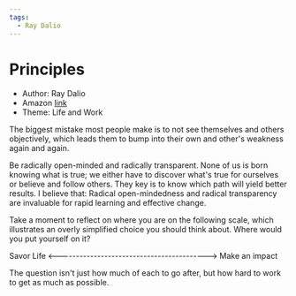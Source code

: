 ```yaml
---
tags:
  - Ray Dalio
---
```


# Principles

- Author: Ray Dalio
- Amazon [link](https://a.co/d/bM2RIlT)
- Theme: Life and Work

The biggest mistake most people make is to not see themselves and others objectively, which leads them to bump into their own and other's weakness again and again.

Be radically open-minded and radically transparent.
None of us is born knowing what is true; we either have to discover what's true for ourselves or believe and follow others. They key is to know which path will yield better results. I believe that:
Radical open-mindedness and radical transparency are invaluable for rapid learning and effective change.

Take a moment to reflect on where you are on the following scale, which illustrates an overly simplified choice you should think about. Where would you put yourself on it?

Savor Life <------------------------------------------> Make an impact

The question isn't just how much of each to go after, but how hard to work to get as much as possible.
